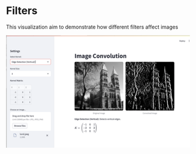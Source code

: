 # Filters

This visualization aim to demonstrate how different filters affect images

![Example](Example.png)


